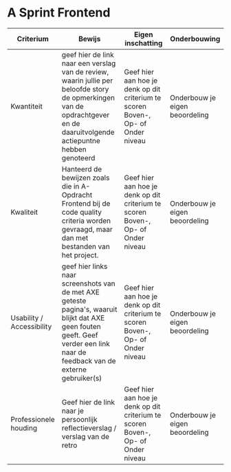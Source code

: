 # A Sprint Frontend

| Criterium | Bewijs | Eigen inschatting | Onderbouwing |
| --- | --- | --- | --- |
| Kwantiteit | geef hier de link naar een verslag van de review, waarin jullie per beloofde story de opmerkingen van de opdrachtgever en de daaruitvolgende actiepuntne hebben genoteerd  | Geef hier aan hoe je denk op dit criterium te scoren Boven-, Op- of Onder niveau | Onderbouw je eigen beoordeling |
| Kwaliteit | Hanteerd de bewijzen zoals die in A-Opdracht Frontend bij de code quality criteria worden gevraagd, maar dan met bestanden van het project. | Geef hier aan hoe je denk op dit criterium te scoren Boven-, Op- of Onder niveau | Onderbouw je eigen beoordeling |
| Usability / Accessibility | geef hier links naar screenshots van de met AXE geteste pagina's, waaruit blijkt dat AXE geen fouten geeft. Geef verder een link naar de feedback van de externe gebruiker(s) | Geef hier aan hoe je denk op dit criterium te scoren Boven-, Op- of Onder niveau | Onderbouw je eigen beoordeling |
| Professionele houding | Geef hier de link naar je persoonlijk reflectieverslag / verslag van de retro | Geef hier aan hoe je denk op dit criterium te scoren Boven-, Op- of Onder niveau | Onderbouw je eigen beoordeling |
